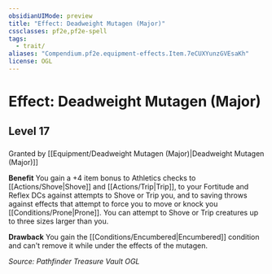 ```yaml
---
obsidianUIMode: preview
title: "Effect: Deadweight Mutagen (Major)"
cssclasses: pf2e,pf2e-spell
tags:
  - trait/
aliases: "Compendium.pf2e.equipment-effects.Item.7eCUXYunzGVEsaKh"
license: OGL
---
```

# Effect: Deadweight Mutagen (Major)
## Level 17
### 






Granted by [[Equipment/Deadweight Mutagen (Major)|Deadweight Mutagen (Major)]]

**Benefit** You gain a +4 item bonus to Athletics checks to [[Actions/Shove|Shove]] and [[Actions/Trip|Trip]], to your Fortitude and Reflex DCs against attempts to Shove or Trip you, and to saving throws against effects that attempt to force you to move or knock you [[Conditions/Prone|Prone]]. You can attempt to Shove or Trip creatures up to three sizes larger than you.

**Drawback** You gain the [[Conditions/Encumbered|Encumbered]] condition and can't remove it while under the effects of the mutagen.

*Source: Pathfinder Treasure Vault*
*OGL*
